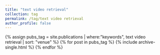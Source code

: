 ```yaml
---
title: "text video retrieval"
collection: tag
permalink: /tag/text video retrieval
author_profile: false
---
```

{% assign pubs_tag = site.publications | where:"keywords", text video retrieval | sort: "venue" %}
{% for post in pubs_tag %}
  {% include archive-single.html %}
{% endfor %}
